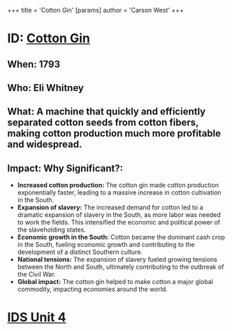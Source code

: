 +++
 title = 'Cotton Gin'
[params]
	author = 'Carson West'
+++
# ID: [Cotton Gin](./../cotton-gin/) 
## When: 1793 
## Who: Eli Whitney 
## What: A machine that quickly and efficiently separated cotton seeds from cotton fibers, making cotton production much more profitable and widespread.
## Impact: Why Significant?:
* **Increased cotton production:**  The cotton gin made cotton production exponentially faster, leading to a massive increase in cotton cultivation in the South. 
* **Expansion of slavery:**  The increased demand for cotton led to a dramatic expansion of slavery in the South, as more labor was needed to work the fields. This intensified the economic and political power of the slaveholding states.
* **Economic growth in the South:**  Cotton became the dominant cash crop in the South, fueling economic growth and contributing to the development of a distinct Southern culture. 
* **National tensions:** The expansion of slavery fueled growing tensions between the North and South, ultimately contributing to the outbreak of the Civil War. 
* **Global impact:** The cotton gin helped to make cotton a major global commodity, impacting economies around the world. 

# [IDS Unit 4](./../ids-unit-4/)